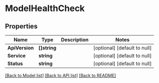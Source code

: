 # ModelHealthCheck

## Properties
Name | Type | Description | Notes
------------ | ------------- | ------------- | -------------
**ApiVersion** | **[]string** |  | [optional] [default to null]
**Service** | **string** |  | [optional] [default to null]
**Status** | **string** |  | [optional] [default to null]

[[Back to Model list]](../README.md#documentation-for-models) [[Back to API list]](../README.md#documentation-for-api-endpoints) [[Back to README]](../README.md)


